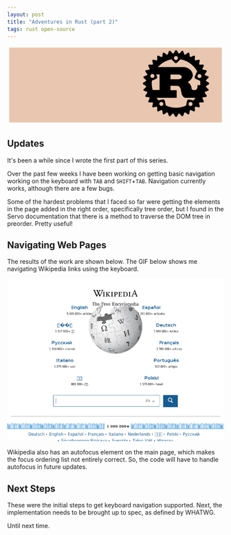 ```yaml
---
layout: post
title: "Adventures in Rust (part 2)"
tags: rust open-source
---
```


![rust](/assets/rust-logo.png)

## Updates

It's been a while since I wrote the first part of this series.

Over the past few weeks I have been working on getting basic navigation working
on the keyboard with `TAB` and `SHIFT`+`TAB`. Navigation currently works, although there are a few bugs.

Some of the hardest problems that I faced so far were getting the elements in
the page added in the right order, specifically tree order, but I found in
the Servo documentation that there is a method to traverse the DOM tree in
preorder. Pretty useful!

## Navigating Web Pages

The results of the work are shown below. The GIF below shows me navigating
Wikipedia links using the keyboard.

![keyboard navigation with servo](/assets/servo.gif)

Wikipedia also has an autofocus element on the main page, which makes the focus
ordering list not entirely correct. So, the code will have to handle autofocus
in future updates.

## Next Steps

These were the initial steps to get keyboard navigation supported. Next,
the implementation needs to be brought up to spec, as defined by WHATWG.

Until next time.